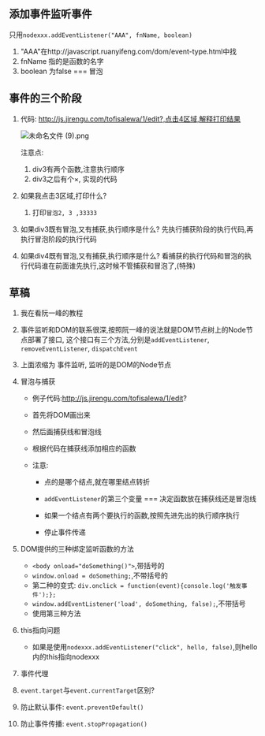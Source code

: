 ## 添加事件监听事件

只用`nodexxx.addEventListener("AAA", fnName, boolean)`

1. "AAA"在http://javascript.ruanyifeng.com/dom/event-type.html中找
2. fnName 指的是函数的名字
3. boolean 为false === 冒泡


## 事件的三个阶段

1. 代码: http://js.jirengu.com/tofisalewa/1/edit?,点击4区域,解释打印结果

   ![未命名文件 (9).png](http://upload-images.jianshu.io/upload_images/5529438-3ca1cd80186bc2c1.png?imageMogr2/auto-orient/strip%7CimageView2/2/w/1240)

   注意点: 

   1. div3有两个函数,注意执行顺序
   2. div3之后有个×, 实现的代码

2. 如果我点击3区域,打印什么?

   1. 打印`冒泡2, 3 ,33333`

3. 如果div3既有冒泡,又有捕获,执行顺序是什么?    先执行捕获阶段的执行代码,再执行冒泡阶段的执行代码

4. 如果div4既有冒泡,又有捕获,执行顺序是什么?    看捕获的执行代码和冒泡的执行代码谁在前面谁先执行,这时候不管捕获和冒泡了,(特殊)







## 草稿

1.  我在看阮一峰的教程

2. 事件监听和DOM的联系很深,按照阮一峰的说法就是DOM节点树上的Node节点部署了接口, 这个接口有三个方法,分别是`addEventListener`, `removeEventListener`, `dispatchEvent`

3. 上面浓缩为 事件监听, 监听的是DOM的Node节点

4. 冒泡与捕获

   - 例子代码:http://js.jirengu.com/tofisalewa/1/edit?


   - 首先将DOM画出来

   - 然后画捕获线和冒泡线

   - 根据代码在捕获线添加相应的函数

   - 注意:

     - 点的是哪个结点,就在哪里结点转折


     - `addEventListener`的第三个变量 === 决定函数放在捕获线还是冒泡线
     - 如果一个结点有两个要执行的函数,按照先进先出的执行顺序执行
     - 停止事件传递

5. DOM提供的三种绑定监听函数的方法

   - `<body onload="doSomething()">`,带括号的
   - `window.onload = doSomething;`,不带括号的  
   - 第二种的变式: `div.onclick = function(event){console.log('触发事件');};`
   - `window.addEventListener('load', doSomething, false);`,不带括号
   - 使用第三种方法

6. this指向问题

   - 如果是使用`nodexxx.addEventListener("click", hello, false)`,则hello内的this指向nodexxx

7. 事件代理

8. `event.target`与`event.currentTarget`区别?

9. 防止默认事件: `event.preventDefault()`

10. 防止事件传播: `event.stopPropagation()`